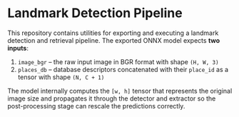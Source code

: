 # Landmark Detection Pipeline

This repository contains utilities for exporting and executing a landmark
detection and retrieval pipeline. The exported ONNX model expects **two
inputs**:

1. `image_bgr` – the raw input image in BGR format with shape `(H, W, 3)`
2. `places_db` – database descriptors concatenated with their ``place_id``
   as a tensor with shape ``(N, C + 1)``

The model internally computes the `[w, h]` tensor that represents the
original image size and propagates it through the detector and extractor so
the post-processing stage can rescale the predictions correctly.
